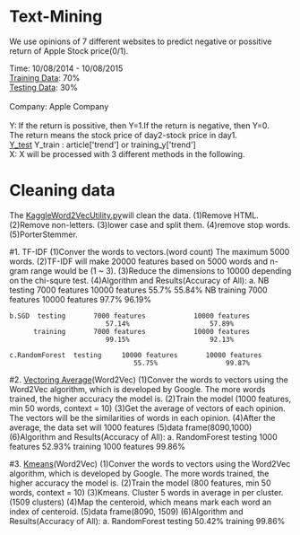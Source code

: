 # Text-Mining
  We use opinions of 7 different websites to predict negative or possitive return of Apple Stock price(0/1).
  
  Time: 10/08/2014 - 10/08/2015 <br />
  [Training Data](https://github.com/Alexzhibin/Text-Mining/blob/master/train_trend_1.csv): 70% <br />
  [Testing Data](https://github.com/Alexzhibin/Text-Mining/blob/master/test_trend_1.csv): 30%<br />
  <br />
  Company: Apple Company<br />
  <br />
  Y: 
    If the return is possitive, then Y=1.If the return is negative, then Y=0. <br />
    The return means the stock price of day2-stock price in day1.
  <br />
  [Y_test](https://github.com/Alexzhibin/Text-Mining/blob/master/y_trend_1.csv)
  Y_train : article['trend'] or training_y['trend']
  <br />
  X: X will be processed with 3 different methods in the following. 


# Cleaning data
  The [KaggleWord2VecUtility.py](https://github.com/Alexzhibin/Text-Mining/blob/master/KaggleWord2VecUtility.py)will clean the data. 
  (1)Remove HTML. (2)Remove non-letters. (3)lower case and split them. (4)remove stop words. (5)PorterStemmer. 
  
  
#1. TF-IDF 
  (1)Conver the words to vectors.(word count) The maximum 5000 words.
  (2)TF-IDF will make 20000 features based on 5000 words and n-gram range would be (1 ~ 3).
  (3)Reduce the dimensions to 10000 depending on the chi-squre test. 
  (4)Algorithm and Results(Accuracy of All): 
    a. NB  testing       7000 features            10000 features
                            55.7%                     55.84%
       NB  training      7000 features            10000 features
                            97.7%                     96.19%
    
    b.SGD  testing       7000 features            10000 features
                            57.14%                    57.89%
          training       7000 features            10000 features 
                            99.15%                    92.13%
    
    c.RandomForest  testing     10000 features       10000 features
                                   55.75%                 99.87%
                                   
    
#2. [Vectoring Average](https://github.com/Alexzhibin/Text-Mining/blob/master/Get_averge_Word2vec.ipynb)(Word2Vec)
  (1)Conver the words to vectors using the Word2Vec algorithm, which is developed by Google. The more words trained, the higher accuracy the model is.
  (2)Train the model (1000 features, min 50 words, context = 10)
  (3)Get the average of vectors of each opinion. The vectors will be the similarities of words in each opinion.
  (4)After the average, the data set will 1000 features 
  (5)data frame(8090,1000) 
  (6)Algorithm and Results(Accuracy of All):
   a. RandomForest  testing      1000 features   52.93%
                    training     1000 features   99.86%
                    
#3. [Kmeans](https://github.com/Alexzhibin/Text-Mining/blob/master/KMeans-Word2vec.ipynb)(Word2Vec)
  (1)Conver the words to vectors using the Word2Vec algorithm, which is developed by Google. The more words trained, the higher accuracy the model is.
  (2)Train the model (800 features, min 50 words, context = 10)
  (3)Kmeans. Cluster 5 words in average in per cluster. (1509 clusters)
  (4)Map the centeroid, which means mark each word an index of centeroid.
  (5)data frame(8090, 1509)
  (6)Algorithm and Results(Accuracy of All):
   a. RandomForest     testing      50.42% 
                       training     99.86%
    
    
    
    
  
